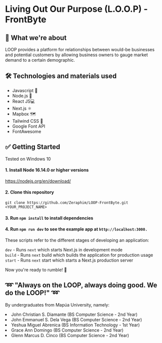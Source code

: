 # Living Out Our Purpose (L.O.O.P) - FrontByte 

## 🤔 What we're about
LOOP provides a platform for relationships between would-be businesses and potential customers by allowing business owners to gauge market demand to a certain demographic.

## 🛠 Technologies and materials used

<ul>
<li>Javascript 📜</li>
<li>Node.js 💠</li>
<li>React JS💻</li>
<li>Next.js ⚛</li>
<li>Mapbox 🗺</li>
<li>Tailwind CSS 🍃</li>
<li>Google Font API</li>
<li>FontAwesome</li>
</ul>

## ✅ Getting Started
Tested on Windows 10

#### 1. Install Node 16.14.0 or higher versions
   https://nodejs.org/en/download/
    
#### 2. Clone this repository
   ```
   git clone https://github.com/Zeraphim/LOOP-FrontByte.git <YOUR_PROJECT_NAME>
   ```
#### 3. Run `npm install` to install dependencies
#### 4. Run `npm run dev` to see the example app at `http://localhost:3000.`
 
These scripts refer to the different stages of developing an application:

`dev` - Runs `next` which starts Next.js in development mode <br>
`build` - Runs `next` build which builds the application for production usage <br>
`start` - Runs `next` start which starts a Next.js production server <br>

Now you're ready to rumble! 🚥

## ➿ "Always on the LOOP, always doing good. We do the LOOP!" ➿

By undergraduates from Mapúa University, namely:
<li>John Christian S. Diamante (BS Computer Science - 2nd Year)</li>
<li>John Emmanuel S. Dela Vega (BS Computer Science - 2nd Year)</li>
<li>Yeshua Miguel Abrenica (BS Information Technology - 1st Year)</li>
<li>Grace Ann Domingo (BS Computer Science - 2nd Year)</li>
<li>Glenn Marcus D. Cinco (BS Computer Science - 2nd Year)</li>
